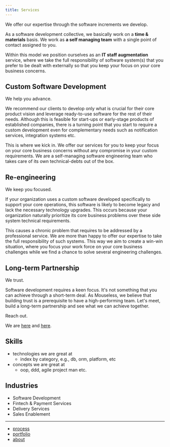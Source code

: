 ```yaml
---
title: Services
---
```


We offer our expertise through the software increments we develop.

As a software development collective, we basically work on a __time &
materials__ basis. We work as __a self managing team__ with a single point of
contact assigned to you.

Within this model we position ourselves as an __IT staff augmentation__ service,
where we take the full responsibility of software system(s) that you prefer to
be dealt with externally so that you keep your focus on your core business
concerns.

## Custom Software Development

We help you advance.

We recommend our clients to develop only what is crucial for their core product
vision and leverage ready-to-use software for the rest of their needs. Although
this is feasible for start-ups or early-stage products of established companies,
there is a turning point that you start to require a custom development even for
complementary needs such as notification services, integration systems etc.

This is where we kick in. We offer our services for you to keep your focus on
your core business concerns without any compromise in your custom requirements.
We are a self-managing software engineering team who takes care of its own
technical-debts out of the box.

## Re-engineering

We keep you focused.

If your organization uses a custom software developed specifically to support
your core operations, this software is likely to become legacy and lack the
necessary technology upgrades. This occurs because your organization naturally
prioritize its core business problems over these side system technical
requirements.

This causes a chronic problem that requires to be addressed by a professional
service. We are more than happy to offer our expertise to take the full
responsibility of such systems. This way we aim to create a win-win situation,
where you focus your work force on your core business challenges while we find a
chance to solve several engineering challenges.

## Long-term Partnership

We trust.

Software development requires a keen focus. It's not something that you can
achieve through a short-term deal. As Mouseless, we believe that building trust
is a prerequisite to have a high-performing team. Let's meet, build a long-term
partnership and see what we can achieve together.

Reach out.

We are [here][github] and [here][mail].

## Skills

- technologies we are great at
  - index by category, e.g., db, orm, platform, etc
- concepts we are great at
  - oop, ddd, agile project man etc.

## Industries

- Software Development
- Fintech & Payment Services
- Delivery Services
- Sales Enablement

---

- [process](./process.md)
- [portfolio](./portfolio.md)
- [about](./about.md)

[github]: https://github.com/mouseless
[mail]: mailto:connect@mouseless.codes
